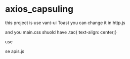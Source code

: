 # axios_capsuling
this project is use vant-ui Toast you can change it in http.js


and you main.css shuold have .tac{ text-align: center;}


use

se apis.js